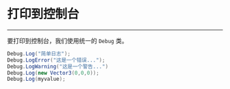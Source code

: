 # 打印到控制台
---

要打印到控制台，我们使用统一的 <code class="lang-csharp">Debug</code> 类。
```csharp
Debug.Log("简单日志");
Debug.LogError("这是一个错误...");
Debug.LogWarning("这是一个警告...")
Debug.Log(new Vector3(0,0,0));
Debug.Log(myvalue);
```